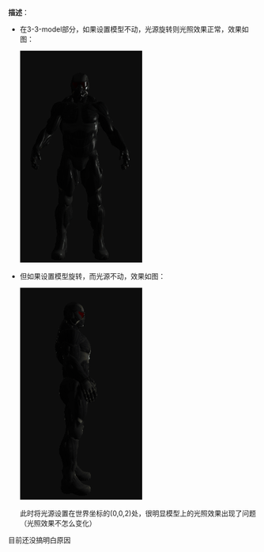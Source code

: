 **描述**：

- 在3-3-model部分，如果设置模型不动，光源旋转则光照效果正常，效果如图：
  
  ![model_still-light_rotate](../img/model_rotateLight.gif)

- 但如果设置模型旋转，而光源不动，效果如图：
  
    ![model_rotate-light_still](../img/model_rotate-light_still.gif)
    
    此时将光源设置在世界坐标的(0,0,2)处，很明显模型上的光照效果出现了问题（光照效果不怎么变化）

目前还没搞明白原因
